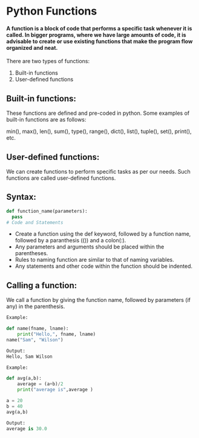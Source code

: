 # Python Functions
#### A function is a block of code that performs a specific task whenever it is called. In bigger programs, where we have large amounts of code, it is advisable to create or use existing functions that make the program flow organized and neat.

There are two types of functions:

1. Built-in functions
2. User-defined functions

## Built-in functions:
These functions are defined and pre-coded in python. Some examples of built-in functions are as follows:

min(), max(), len(), sum(), type(), range(), dict(), list(), tuple(), set(), print(), etc.

## User-defined functions:
We can create functions to perform specific tasks as per our needs. Such functions are called user-defined functions.

## Syntax:

```python
def function_name(parameters):
  pass
# Code and Statements
```

- Create a function using the def keyword, followed by a function name, followed by a paranthesis (()) and a colon(:).
- Any parameters and arguments should be placed within the parentheses.
- Rules to naming function are similar to that of naming variables.
- Any statements and other code within the function should be indented.

## Calling a function:
We call a function by giving the function name, followed by parameters (if any) in the parenthesis.

```python
Example:

def name(fname, lname):
    print("Hello,", fname, lname)
name("Sam", "Wilson")

Output:
Hello, Sam Wilson
```

```python
Example:

def avg(a,b):
    average = (a+b)/2
    print("average is",average )

a = 20
b = 40
avg(a,b)

Output:
average is 30.0

```





